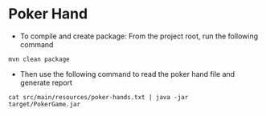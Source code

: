 # Poker Hand 

* To compile and create package: 
 From the project root, run the following command

```
mvn clean package
```

* Then use the following command to read the poker hand file and generate report

```
cat src/main/resources/poker-hands.txt | java -jar target/PokerGame.jar
```
